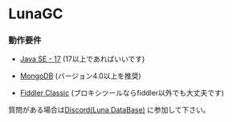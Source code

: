 # LunaGC

### 動作要件

* [Java SE - 17](https://www.oracle.com/java/technologies/javase/jdk18-archive-downloads.html) (17以上であればいいです)

* [MongoDB](https://www.mongodb.com/try/download/community)  (バージョン4.0以上を推奨)

* [Fiddler Classic](https://telerik-fiddler.s3.amazonaws.com/fiddler/FiddlerSetup.exe) (プロキシツールならfiddler以外でも大丈夫です)


質問がある場合は[Discord(Luna DataBase)](https://discord.gg/x2uEzwCNn2) に参加して下さい｡
